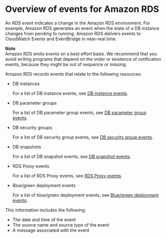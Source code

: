 # Overview of events for Amazon RDS<a name="rds-cloudwatch-events.sample"></a>

An *RDS event* indicates a change in the Amazon RDS environment\. For example, Amazon RDS generates an event when the state of a DB instance changes from pending to running\. Amazon RDS delivers events to CloudWatch Events and EventBridge in near\-real time\.

**Note**  
Amazon RDS emits events on a best effort basis\. We recommend that you avoid writing programs that depend on the order or existence of notification events, because they might be out of sequence or missing\.

Amazon RDS records events that relate to the following resources:
+ DB instances

  For a list of DB instance events, see [DB instance events](USER_Events.Messages.md#USER_Events.Messages.instance)\.
+ DB parameter groups

  For a list of DB parameter group events, see [DB parameter group events](USER_Events.Messages.md#USER_Events.Messages.parameter-group)\.
+ DB security groups

  For a list of DB security group events, see [DB security group events](USER_Events.Messages.md#USER_Events.Messages.security-group)\.
+ DB snapshots

  For a list of DB snapshot events, see [DB snapshot events](USER_Events.Messages.md#USER_Events.Messages.snapshot)\.
+ RDS Proxy events

  For a list of RDS Proxy events, see [RDS Proxy events](USER_Events.Messages.md#USER_Events.Messages.rds-proxy)\.
+ Blue/green deployment events

  For a list of blue/green deployment events, see [Blue/green deployment events](USER_Events.Messages.md#USER_Events.Messages.BlueGreenDeployments)\.

This information includes the following: 
+ The date and time of the event
+ The source name and source type of the event
+ A message associated with the event